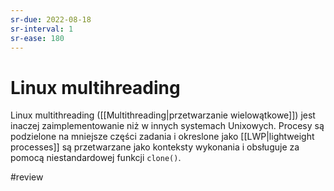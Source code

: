 ```yaml
---
sr-due: 2022-08-18
sr-interval: 1
sr-ease: 180
---
```


# Linux multihreading
Linux multithreading ([[Multithreading|przetwarzanie wielowątkowe]]) jest inaczej zaimplementowanie niż w innych systemach Unixowych. Procesy są podzielone na mniejsze części zadania i okreslone jako [[LWP|lightweight processes]] są przetwarzane jako konteksty wykonania i obsługuje za pomocą niestandardowej funkcji `clone()`. 

#review